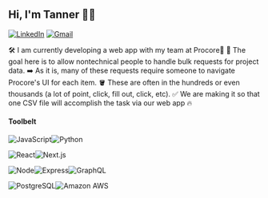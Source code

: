 ## Hi, I'm Tanner 👋🏼

<a href="https://www.linkedin.com/in/tannerschmutte"><img src="https://img.shields.io/badge/-LinkedIn-0A66C2?&style=flat-square&logo=LinkedIn&logoColor=white" alt="LinkedIn" /></a>
<a href="mailto:tannerschmutte@gmail.com?subject=GitHub"><img src="https://img.shields.io/badge/gmail-%23D14836.svg?&style=flat-square&logo=gmail&logoColor=white" alt="Gmail"/></a>

🛠 I am currently developing a web app with my team at Procore👷
🥅 The goal here is to allow nontechnical people to handle bulk requests for project data.
➡️ As it is, many of these requests require someone to navigate Procore's UI for each item.
🪣 These are often in the hundreds or even thousands (a lot of point, click, fill out, click, etc).
✅ We are making it so that one CSV file will accomplish the task via our web app 🔥

#### Toolbelt

<img alt="JavaScript" src="https://img.shields.io/badge/JavaScript-F7DF1E?style=flat-square&logo=JavaScript&logoColor=black" /><img alt="Python" src="https://img.shields.io/badge/Python-3776AB?style=flat-square&logo=Python&logoColor=white" />

<img alt="React" src="https://img.shields.io/badge/React-61DAFB?style=flat-square&logo=react&logoColor=black" /><img alt="Next.js" src="https://img.shields.io/badge/NEXT.js-000000?style=flat-square&logo=nextdotjs&logoColor=white" />

<img alt="Node" src="https://img.shields.io/badge/Node.js-339933?style=flat-square&logo=Node.js&logoColor=white" /><img alt="Express" src="https://img.shields.io/badge/GraphQL-E434AA?style=flat-square&logo=GraphQL&logoColor=white" /><img alt="GraphQL" src="https://img.shields.io/badge/Express-000000?style=flat-square&logo=Express&logoColor=white" />

<img alt="PostgreSQL" src="https://img.shields.io/badge/PostgreSQL-336791?style=flat-square&logo=PostgreSQL&logoColor=white" /><img alt="Amazon AWS" src="https://img.shields.io/badge/AWS-232F3E?style=flat-square&logo=Amazon%20AWS&logoColor=white" />
